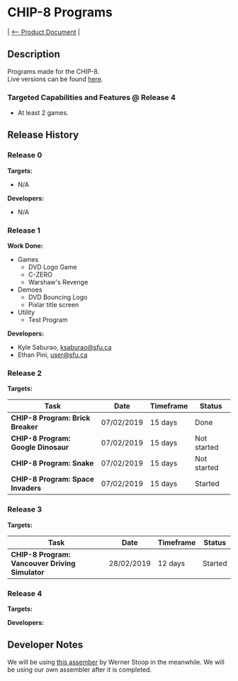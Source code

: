 # CHIP-8 Programs

| [<-- Product Document](../Product-Document.md) |

## Description

Programs made for the CHIP-8.  
Live versions can be found [here](https://chip.netlify.com).

### Targeted Capabilities and Features @ Release 4

- At least 2 games.

## Release History

### Release 0

**Targets:**  

- N/A

**Developers:**  

- N/A

### Release 1

<!-- ![website_image](../images/visualizer.png) -->

**Work Done:**  

- Games
  - DVD Logo Game
  - C-ZERO
  - Warshaw's Revenge
- Demoes
  - DVD Bouncing Logo
  - Pixlar title screen
- Utility
  - Test Program

**Developers:**  

- Kyle Saburao, ksaburao@sfu.ca
- Ethan Pini, user@sfu.ca

### Release 2

**Targets:**  

|Task|Date|Timeframe|Status|
|----|----|---------|------|
|**CHIP-8 Program: Brick Breaker**|07/02/2019|15 days|Done|
|**CHIP-8 Program: Google Dinosaur**|07/02/2019|15 days|Not started|
|**CHIP-8 Program: Snake**|07/02/2019|15 days|Not started|
|**CHIP-8 Program: Space Invaders**|07/02/2019|15 days|Started|

### Release 3

**Targets:**  

|Task|Date|Timeframe|Status|
|----|----|---------|------|
|**CHIP-8 Program: Vancouver Driving Simulator**|28/02/2019|12 days|Started|

### Release 4

**Targets:**  

**Developers:**  

## Developer Notes

We will be using [this assember](https://github.com/wernsey/chip8/blob/master/README.md) by Werner Stoop in the meanwhile.
We will be using our own assembler after it is completed.